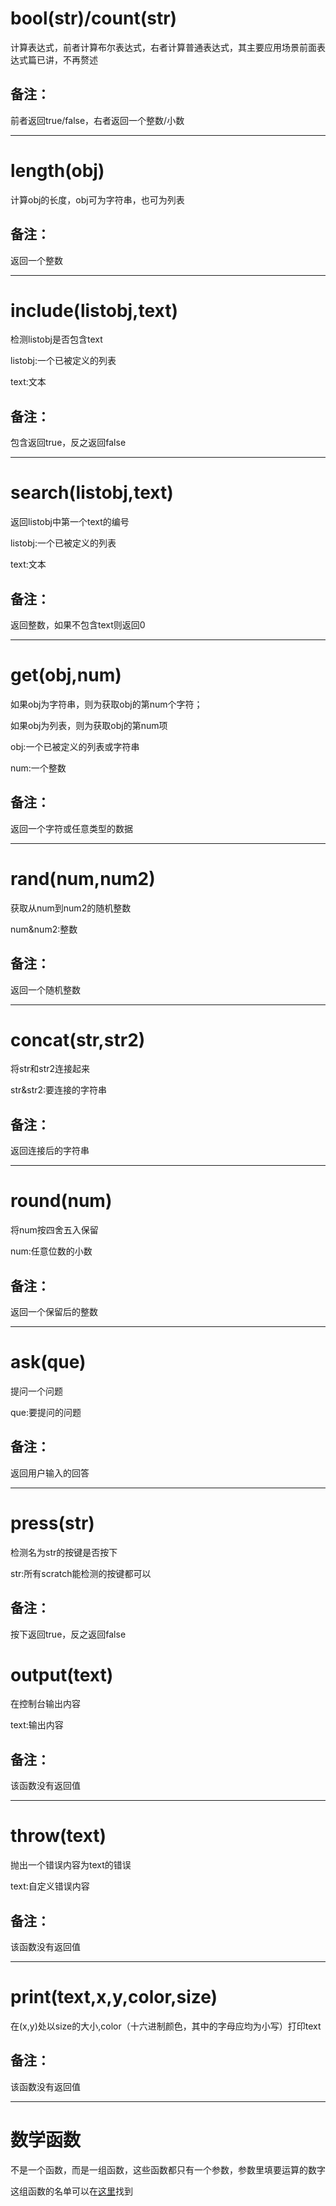 
# bool(str)/count(str)


计算表达式，前者计算布尔表达式，右者计算普通表达式，其主要应用场景前面表达式篇已讲，不再赘述




## 备注：


前者返回true/false，右者返回一个整数/小数



***


# length(obj)


计算obj的长度，obj可为字符串，也可为列表


## 备注：


返回一个整数


***


# include(listobj,text)


检测listobj是否包含text


listobj:一个已被定义的列表


text:文本


## 备注：


包含返回true，反之返回false


***


# search(listobj,text)


返回listobj中第一个text的编号


listobj:一个已被定义的列表


text:文本


## 备注：


返回整数，如果不包含text则返回0


***


# get(obj,num)


如果obj为字符串，则为获取obj的第num个字符；


如果obj为列表，则为获取obj的第num项


obj:一个已被定义的列表或字符串


num:一个整数


## 备注：


返回一个字符或任意类型的数据


***


# rand(num,num2)


获取从num到num2的随机整数


num&num2:整数


## 备注：


返回一个随机整数


***


# concat(str,str2)


将str和str2连接起来


str&str2:要连接的字符串


## 备注：


返回连接后的字符串


***


# round(num)


将num按四舍五入保留


num:任意位数的小数


## 备注：


返回一个保留后的整数


***


# ask(que)


提问一个问题


que:要提问的问题


## 备注：


返回用户输入的回答





***


# press(str)


检测名为str的按键是否按下


str:所有scratch能检测的按键都可以


## 备注：


按下返回true，反之返回false


# output(text)


在控制台输出内容


text:输出内容


## 备注：


该函数没有返回值



***


# throw(text)


抛出一个错误内容为text的错误


text:自定义错误内容




## 备注：


该函数没有返回值



***


# print(text,x,y,color,size)


在(x,y)处以size的大小,color（十六进制颜色，其中的字母应均为小写）打印text


## 备注：


该函数没有返回值




***


# 数学函数



不是一个函数，而是一组函数，这些函数都只有一个参数，参数里填要运算的数字


这组函数的名单可以在[这里](/Somelist/mathfunction.txt)找到
